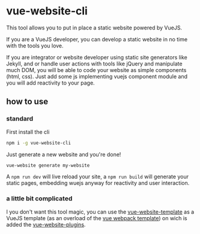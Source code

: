 # vue-website-cli

This tool allows you to put in place a static website powered by VueJS. 

If you are a VueJS developer, you can develop a static website in no time with the tools you love.

If you are integrator or website developer using static site generators like Jekyll, and or handle user actions with tools like jQuery and manipulate much DOM, you will be able to code your website as simple components (html, css). Just add some js implementing vuejs component module and you will add reactivity to your page.

## how to use

### standard

First install the cli

```bash
npm i -g vue-website-cli
```

Just generate a new website and you're done!

```bash
vue-website generate my-website
```

A `npm run dev` will live reload your site, a `npm run build` will generate your static pages, embedding wuejs anyway for reactivity and user interaction.

### a little bit complicated

I you don't want this tool magic, you can use the [vue-website-template](https://github.com/code-forefront/vue-website-template) as a VueJS template (as an overload of the [vue webpack template](https://github.com/vuejs-templates/webpack)) on wich is added the [vue-website-plugins](https://github.com/code-forefront/vue-website-plugins).
